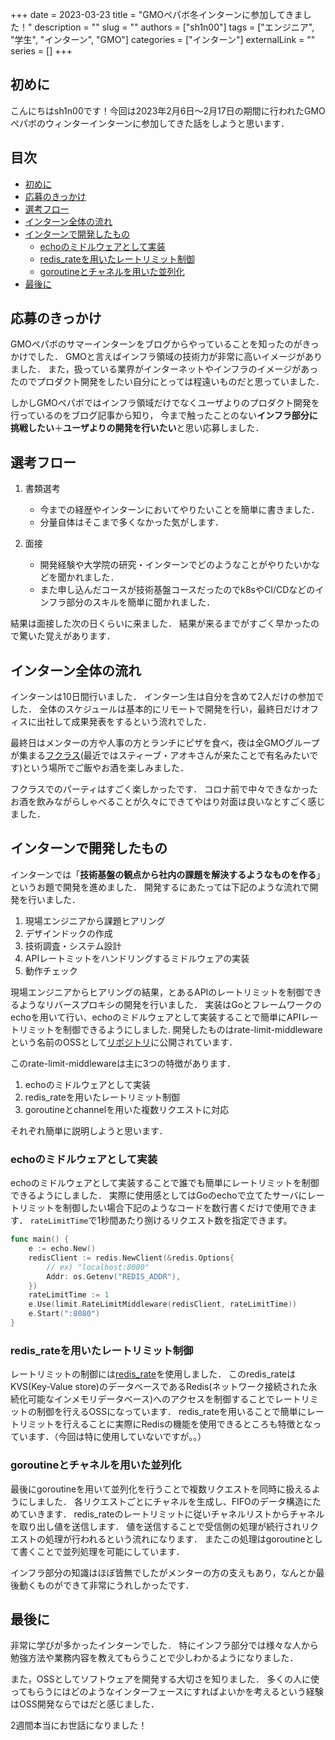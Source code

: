 +++ 
date = 2023-03-23
title = "GMOペパボ冬インターンに参加してきました！"
description = ""
slug = ""
authors = ["sh1n00"]
tags = ["エンジニア", "学生", "インターン", "GMO"]
categories = ["インターン"]
externalLink = ""
series = []
+++

## 初めに

こんにちはsh1n00です！今回は2023年2月6日～2月17日の期間に行われたGMOペパボのウィンターインターンに参加してきた話をしようと思います．

## 目次
- [初めに](#初めに)
- [応募のきっかけ](#応募のきっかけ)
- [選考フロー](#選考フロー)
- [インターン全体の流れ](#インターン全体の流れ)
- [インターンで開発したもの](#インターンで開発したもの)
   - [echoのミドルウェアとして実装](#echoのミドルウェアとして実装)
   - [redis_rateを用いたレートリミット制御](#redis_rateを用いたレートリミット制御)
   - [goroutineとチャネルを用いた並列化](#goroutineとチャネルを用いた並列化)
- [最後に](#最後に)


## 応募のきっかけ

GMOペパボのサマーインターンをブログからやっていることを知ったのがきっかけでした．
GMOと言えばインフラ領域の技術力が非常に高いイメージがありました．
また，扱っている業界がインターネットやインフラのイメージがあったのでプロダクト開発をしたい自分にとっては程遠いものだと思っていました．

しかしGMOペパボではインフラ領域だけでなくユーザよりのプロダクト開発を行っているのをブログ記事から知り，
今まで触ったことのない**インフラ部分に挑戦したい**＋**ユーザよりの開発を行いたい**と思い応募しました．


## 選考フロー

1. 書類選考
   - 今までの経歴やインターンにおいてやりたいことを簡単に書きました．
   - 分量自体はそこまで多くなかった気がします．

2. 面接
   - 開発経験や大学院の研究・インターンでどのようなことがやりたいかなどを聞かれました．
   - また申し込んだコースが技術基盤コースだったのでk8sやCI/CDなどのインフラ部分のスキルを簡単に聞かれました．

結果は面接した次の日くらいに来ました．
結果が来るまでがすごく早かったので驚いた覚えがあります．

## インターン全体の流れ

インターンは10日間行いました．
インターン生は自分を含めて2人だけの参加でした．
全体のスケジュールは基本的にリモートで開発を行い，最終日だけオフィスに出社して成果発表をするという流れでした．

最終日はメンターの方や人事の方とランチにピザを食べ，夜は全GMOグループが集まる[フクラス](https://blog.kushii.net/archives/2129726.html)(最近ではスティーブ・アオキさんが来たことで有名みたいです)という場所でご飯やお酒を楽しみました．

フクラスでのパーティはすごく楽しかったです．
コロナ前で中々できなかったお酒を飲みながらしゃべることが久々にできてやはり対面は良いなとすごく感じました．

## インターンで開発したもの
インターンでは「**技術基盤の観点から社内の課題を解決するようなものを作る**」というお題で開発を進めました．
開発するにあたっては下記のような流れで開発を行いました．

1. 現場エンジニアから課題ヒアリング
2. デザインドックの作成
3. 技術調査・システム設計
4. APIレートミットをハンドリングするミドルウェアの実装
5. 動作チェック

現場エンジニアからヒアリングの結果，とあるAPIのレートリミットを制御できるようなリバースプロキシの開発を行いました．
実装はGoとフレームワークのechoを用いて行い、echoのミドルウェアとして実装することで簡単にAPIレートリミットを制御できるようにしました.
開発したものはrate-limit-middlewareという名前のOSSとして[リポジトリ](https://github.com/pepabo/rate-limit-middleware)に公開されています．

このrate-limit-middlewareは主に3つの特徴があります．

1. echoのミドルウェアとして実装
2. redis_rateを用いたレートリミット制御
3. goroutineとchannelを用いた複数リクエストに対応

それぞれ簡単に説明しようと思います．

### echoのミドルウェアとして実装
echoのミドルウェアとして実装することで誰でも簡単にレートリミットを制御できるようにしました．
実際に使用感としてはGoのechoで立てたサーバにレートリミットを制御したい場合下記のようなコードを数行書くだけで使用できます．
`rateLimitTime`で1秒間あたり捌けるリクエスト数を指定できます。

```Go
func main() {
    e := echo.New()
    redisClient := redis.NewClient(&redis.Options{
	    // ex) "localhost:8080"
	    Addr: os.Getenv("REDIS_ADDR"),
    })
    rateLimitTime := 1
    e.Use(limit.RateLimitMiddleware(redisClient, rateLimitTime))
    e.Start(":8080")
}
```

### redis_rateを用いたレートリミット制御
レートリミットの制御には[redis_rate](https://github.com/go-redis/redis_rate)を使用しました．
このredis_rateはKVS(Key-Value store)のデータベースであるRedis(ネットワーク接続された永続化可能なインメモリデータベース)へのアクセスを制御することでレートリミットの制御を行えるOSSになっています．
redis_rateを用いることで簡単にレートリミットを行えることに実際にRedisの機能を使用できるところも特徴となっています．（今回は特に使用していないですが。。）

### goroutineとチャネルを用いた並列化
最後にgoroutineを用いて並列化を行うことで複数リクエストを同時に扱えるようにしました．
各リクエストごとにチャネルを生成し、FIFOのデータ構造にためていきます．
redis_rateのレートリミットに従いチャネルリストからチャネルを取り出し値を送信します．
値を送信することで受信側の処理が続行されリクエストの処理が行われるという流れになります．
またこの処理はgoroutineとして書くことで並列処理を可能にしています．

インフラ部分の知識はほぼ皆無でしたがメンターの方の支えもあり，なんとか最後動くものができて非常にうれしかったです．

## 最後に

非常に学びが多かったインターンでした．
特にインフラ部分では様々な人から勉強方法や業務内容を教えてもらうことで少しわかるようになりました．

また，OSSとしてソフトウェアを開発する大切さを知りました．
多くの人に使ってもらうにはどのようなインターフェースにすればよいかを考えるという経験はOSS開発ならではだと感じました．

2週間本当にお世話になりました！